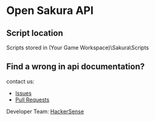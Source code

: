 # Open Sakura API

## Script location

Scripts stored in (Your Game Workspace)\Sakura\Scripts

## Find a wrong in api documentation?

contact us:

- [Issues](https://github.com/hackersense/Open-Sakura-API/issues)
- [Pull Requests](https://github.com/hackersense/Open-Sakura-API/pulls)

Developer Team: [HackerSense](https://github.com/hackersense)
